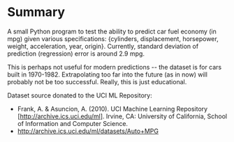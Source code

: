 Summary
=======

A small Python program to test the ability to predict car fuel economy
(in mpg) given various specifications: {cylinders, displacement, horsepower,
weight, acceleration, year, origin}.  Currently, standard deviation of
prediction (regression) error is around 2.9 mpg.

This is perhaps not useful for modern predictions -- the dataset is for cars
built in 1970-1982.  Extrapolating too far into the future (as in now) will
probably not be too successful.  Really, this is just educational.

Dataset source donated to the UCI ML Repository:

 * Frank, A. & Asuncion, A. (2010). UCI Machine Learning Repository [http://archive.ics.uci.edu/ml]. Irvine, CA: University of California, School of Information and Computer Science.
 * http://archive.ics.uci.edu/ml/datasets/Auto+MPG
